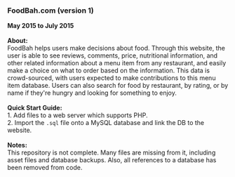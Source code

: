 <h3>FoodBah.com (version 1)</h3>
<strong>May 2015 to July 2015</strong><br><br>
<strong>About:</strong><br>
FoodBah helps users make decisions about food. Through this website, the user is able to see reviews, comments, price, nutritional information, and other related information about a menu item from any restaurant, and easily make a choice on what to order based on the information. This data is crowd-sourced, with users expected to make contributions to this menu item database. Users can also search for food by restaurant, by rating, or by name if they're hungry and looking for something to enjoy.<br><br>
<strong>Quick Start Guide:</strong><br>
1. Add files to a web server which supports PHP.<br>
2. Import the <code>.sql</code> file onto a MySQL database and link the DB to the website.<br><br>
<strong>Notes:</strong><br>
This repository is not complete. Many files are missing from it, including asset files and database backups. Also, all references to a database has been removed from code.<br><br>
